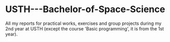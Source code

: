 # USTH---Bachelor-of-Space-Science

All my reports for practical works, exercises and group projects during my 2nd year at USTH (except the course 'Basic programming', it is from the 1st year).
